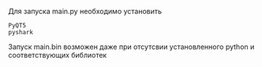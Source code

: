 Для запуска main.py необходимо установить
```
PyQT5
pyshark
```
Запуск main.bin возможен даже при отсутсвии установленного python и соответствующих библиотек
